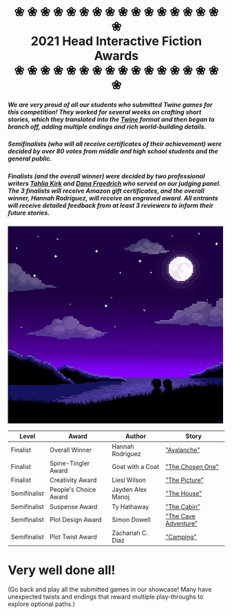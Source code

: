 <h1 align="center">❀ ❀ ❀ ❀ ❀ ❀ ❀ ❀ ❀ ❀ ❀ ❀ ❀ ❀ ❀ ❀ ❀<br>
2021 Head Interactive Fiction Awards<br>
❀ ❀ ❀ ❀ ❀ ❀ ❀ ❀ ❀ ❀ ❀ ❀ ❀ ❀ ❀ ❀ ❀<br>
</h1>

##### We are very proud of all our students who submitted Twine games for this competition! They worked for several weeks on crafting short stories, which they translated into the [Twine](http://twinery.org/) format and then began to branch off, adding multiple endings and rich world-building details.

##### Semifinalists (who will all receive certificates of their achievement) were decided by over 80 votes from middle and high school students and the general public.

##### Finalists (and the overall winner) were decided by two professional writers [Tahlia Kirk](https://www.amazon.com/Tahlia-Kirk/e/B081B7ZFMQ%3Fref=dbs_a_mng_rwt_scns_share) and [Dana Fraedrich](https://www.amazon.com/Out-Shadows-Broken-Gears-Book-ebook/dp/B01JHY3A6A/) who served on our judging panel. The 3 finalists will receive Amazon gift certificates, and the overall winner, Hannah Rodriguez, will receive an engraved award. All entrants will receive detailed feedback from at least 3 reviewers to inform their future stories.

<img src="media/fireworks.gif" max-width="500px">

| Level | Award | Author | Story |
| ---   | ---   | ---   | ---   |
| Finalist| Overall Winner| Hannah Rodriguez | ["Avalanche"](stories/02.md)|
| Finalist| Spine-Tingler Award|Goat with a Coat | ["The Chosen One"](stories/01.md)|
|Finalist| Creativity Award| Liesl Wilson| ["The Picture"](stories/05.md)|
|Semifinalist| People's Choice Award| Jayden Alex Manoj| ["The House"](stories/10.md)|
|Semifinalist| Suspense Award| Ty Hathaway | ["The Cabin"](stories/11.md)|
|Semifinalist| Plot Design Award |Simon Dowell | ["The Cave Adventure"](stories/07.md)|
|Semifinalist| Plot Twist Award |Zachariah C. Diaz | ["Camping"](stories/09.md)|

# Very well done all!
(Go back and play all the submitted games in our showcase! Many have unexpected twists and endings that reward multiple play-throughs to explore optional paths.)

